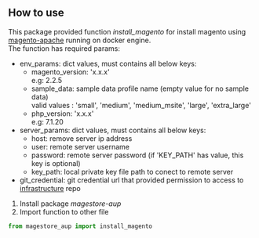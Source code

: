 ## How to use
This package provided function *install_magento* for install magento using [magento-apache](https://gitlab.com/general-oil/infrastructure/tree/master/Environment/Magento/DemoPortalApache) running on docker engine.  
The function has required params:
+ env_params: dict values, must contains all below keys:
  + magento_version: 'x.x.x'  
  e.g: 2.2.5
  + sample_data: sample data profile name (empty value for no sample data)   
  valid values : 'small', 'medium', 'medium_msite', 'large', 'extra_large'
  + php_version: 'x.x.x'  
  e.g: 7.1.20
+ server_params: dict values, must contains all below keys:
  + host: remove server ip address
  + user: remote server username
  + password: remote server password (if 'KEY_PATH' has value, this key is optional)
  + key_path: local private key file path to conect to remote server
+ git_credential: git credential url that provided permission to access to [infrastructure](https://gitlab.com/general-oil/infrastructure) repo 

1. Install package *magestore-aup*
2. Import function to other file
```python
from magestore_aup import install_magento
```
